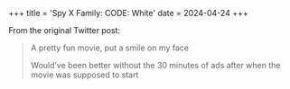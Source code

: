 +++
title = 'Spy X Family: CODE: White'
date = 2024-04-24
+++

From the original Twitter post:

> A pretty fun movie, put a smile on my face
>
> Would’ve been better without the 30 minutes of ads after when the movie was supposed to start